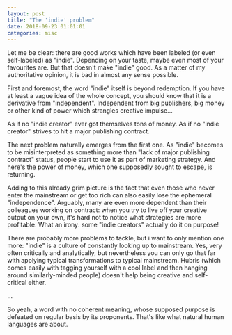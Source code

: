 ```yaml
---
layout: post
title: "The 'indie' problem"
date: 2018-09-23 01:01:01
categories: misc
---
```


Let me be clear: there are good works which have been labeled (or even
self-labeled) as "indie". Depending on your taste, maybe even most of your
favourites are. But that doesn't make "indie" good. As a matter of my
authoritative opinion, it is bad in almost any sense possible.

<cut/>

First and foremost, the word "indie" itself is beyond redemption. If you have at
least a vague idea of the whole concept, you should know that it is a derivative
from "independent". Independent from big publishers, big money or other kind of
power which strangles creative impulse...

As if no "indie creator" ever got themselves tons of money. As if no "indie
creator" strives to hit a major publishing contract.

The next problem naturally emerges from the first one. As "indie" becomes to be
misinterpreted as something more than "lack of major publishing contract"
status, people start to use it as part of marketing strategy. And here's the
power of money, which one supposedly sought to escape, is returning.

Adding to this already grim picture is the fact that even those who never enter
the mainstream or get too rich can also easily lose the ephemeral
"independence". Arguably, many are even more dependent than their colleagues
working on contract: when you try to live off your creative output on your own,
it's hard not to notice what strategies are more profitable. What an irony: some
"indie creators" actually do it on purpose!

There are probably more problems to tackle, but i want to only mention one more:
"indie" is a culture of constantly looking up to mainstream. Yes, very often
critically and analytically, but nevertheless you can only go that far with
applying typical transformations to typical mainstream. Hubris (which comes
easily with tagging yourself with a cool label and then hanging around
similarly-minded people) doesn't help being creative and self-critical either.

...

So yeah, a word with no coherent meaning, whose supposed purpose is defeated on
regular basis by its proponents. That's like what natural human languages are
about.
